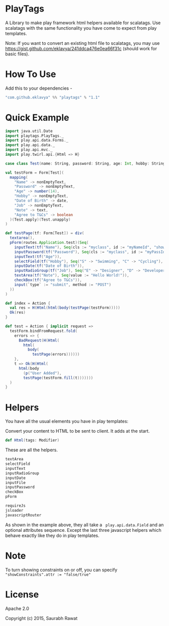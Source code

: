PlayTags
===============

A Library to make play framework html helpers available for scalatags.
Use scalatags with the same functionality you have come to expect from play templates.

Note: If you want to convert an existing html file to scalatags, you may use https://gist.github.com/eklavya/241ddca476e0ea66f31c (should work for basic files).

How To Use
===========
Add this to your dependencies -
```scala
"com.github.eklavya" %% "playtags" % "1.1"
```

Quick Example
=============
  ```scala
import java.util.Date  
import playtags.PlayTags._
import play.api.data.Forms._
import play.api.data._
import play.api.mvc._
import play.twirl.api.{Html => H}

case class Test(name: String, password: String, age: Int, hobby: String, dob: Date, job: String, note: String, agree: Boolean)

  val testForm = Form[Test](
    mapping(
      "Name" -> nonEmptyText,
      "Password" -> nonEmptyText,
      "Age" -> number(14),
      "Hobby" -> nonEmptyText,
      "Date of Birth" -> date,
      "Job" -> nonEmptyText,
      "Note" -> text,
      "Agree to T&Cs" -> boolean
    )(Test.apply)(Test.unapply)
  )

  def testPage(tf: Form[Test]) = div(
    textarea(),
    pForm(routes.Application.test)(Seq(
      inputText(tf("Name"), Seq(cls := "myclass", id := "myNameId", "showConstraints".attr := "false")),
      inputPassword(tf("Password"), Seq(cls := "myclass", id := "myPassId")),
      inputText(tf("Age")),
      selectField(tf("Hobby"), Seq("S" -> "Swimming", "C" -> "Cycling"), Seq(cls := "myclass", id := "myHobbyId")),
      inputDate(tf("Date of Birth")),
      inputRadioGroup(tf("Job"), Seq("E" -> "Designer", "D" -> "Developer", "H" -> "Hacker")),
      textArea(tf("Note"), Seq(value := "Hello World!")),
      checkBox(tf("Agree to T&Cs")),
      input(`type` := "submit", method := "POST")
    ))
  )

  def index = Action {
    val res = H(Html(html(body(testPage(testForm)))))
    Ok(res)
  }

  def test = Action { implicit request =>
    testForm.bindFromRequest.fold(
      errors => {
        BadRequest(H(Html(
          html(
            body(
              testPage(errors))))))
      },
      t => Ok(H(Html(
        html(body
          (p("User Added"),
          testPage(testForm.fill(t)))))))
    )
  }
  ```
Helpers
=======
You have all the usual elements you have in play templates:

Convert your content to HTML to be sent to client. It adds <!DOCTYPE HTML> at the start.
```scala
def Html(tags: Modifier)
```

These are all the helpers.

```scala
textArea
selectField
inputText
inputRadioGroup
inputDate
inputFile
inputPassword
checkBox
pForm

requireJs
jsloader
javascriptRouter
```
As shown in the example above, they all take a ``` play.api.data.Field``` and an optional attributes sequence. Except the last three javascript helpers which behave exactly like they do in play templates.

Note
====
To turn showing constraints on or off, you can specify ```"showConstraints".attr := "false/true"```

License
=======
Apache 2.0

Copyright (c) 2015, Saurabh Rawat
